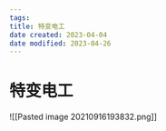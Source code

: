 ```yaml
---
tags:
title: 特变电工
date created: 2023-04-04
date modified: 2023-04-26
---
```


# 特变电工

![[Pasted image 20210916193832.png]]

